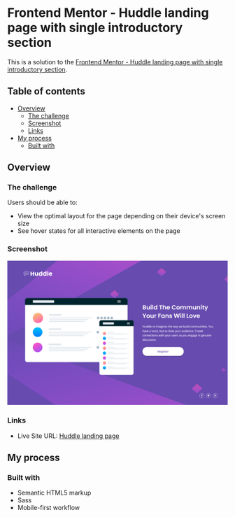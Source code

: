 # Frontend Mentor - Huddle landing page with single introductory section

This is a solution to the [Frontend Mentor - Huddle landing page with single introductory section](https://www.frontendmentor.io/challenges/huddle-landing-page-with-a-single-introductory-section-B_2Wvxgi0).

## Table of contents

- [Overview](#overview)
  - [The challenge](#the-challenge)
  - [Screenshot](#screenshot)
  - [Links](#links)
- [My process](#my-process)
  - [Built with](#built-with)

## Overview

### The challenge

Users should be able to:

- View the optimal layout for the page depending on their device's screen size
- See hover states for all interactive elements on the page

### Screenshot

![](./images/screenshot.png)

### Links

- Live Site URL: [Huddle landing page](https://huddle-landing-page-topaz-nine.vercel.app/)

## My process

### Built with

- Semantic HTML5 markup
- Sass
- Mobile-first workflow
